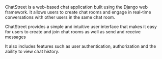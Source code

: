 ChatStreet is a web-based chat application built using the Django web framework. It allows users to create chat rooms and engage in real-time conversations with other users in the same chat room.

ChatStreet provides a simple and intuitive user interface that makes it easy for users to create and join chat rooms as well as send and receive messages

It also includes features such as user authentication, authorization and the ability to view chat history.
